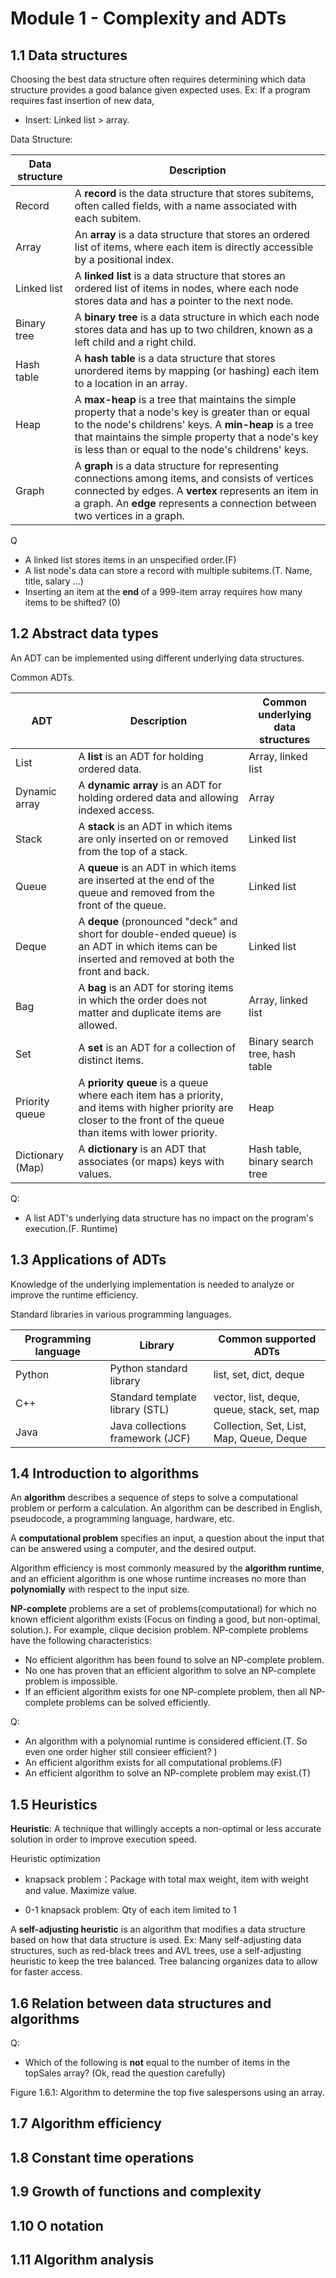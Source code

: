 # Module 1 - Complexity and ADTs

## 1.1 Data structures

Choosing the best data structure often requires determining which data structure provides a good balance given expected uses. Ex: If a program requires fast insertion of new data, 

- Insert: Linked list > array.

Data Structure: 

| Data structure | Description                                                  |
| -------------- | ------------------------------------------------------------ |
| Record         | A **record** is the data structure that stores subitems, often called fields, with a name associated with each subitem. |
| Array          | An **array** is a data structure that stores an ordered list of items, where each item is directly accessible by a positional index. |
| Linked list    | A **linked list** is a data structure that stores an ordered list of items in nodes, where each node stores data and has a pointer to the next node. |
| Binary tree    | A **binary tree** is a data structure in which each node stores data and has up to two children, known as a left child and a right child. |
| Hash table     | A **hash table** is a data structure that stores unordered items by mapping (or hashing) each item to a location in an array. |
| Heap           | A **max-heap** is a tree that maintains the simple property that a node's key is greater than or equal to the node's childrens' keys. A **min-heap** is a tree that maintains the simple property that a node's key is less than or equal to the node's childrens' keys. |
| Graph          | A **graph** is a data structure for representing connections among items, and consists of vertices connected by edges. A **vertex** represents an item in a graph. An **edge** represents a connection between two vertices in a graph. |

Q

- A linked list stores items in an unspecified order.(F)
- A list node's data can store a record with multiple subitems.(T. Name, title, salary ...)
- Inserting an item at the **end** of a 999-item array requires how many items to be shifted? (0)



## 1.2 Abstract data types

An ADT can be implemented using different underlying data structures. 

Common ADTs.

| ADT              | Description                                                  | Common underlying data structures |
| ---------------- | ------------------------------------------------------------ | --------------------------------- |
| List             | A **list** is an ADT for holding ordered data.               | Array, linked list                |
| Dynamic array    | A **dynamic array** is an ADT for holding ordered data and allowing indexed access. | Array                             |
| Stack            | A **stack** is an ADT in which items are only inserted on or removed from the top of a stack. | Linked list                       |
| Queue            | A **queue** is an ADT in which items are inserted at the end of the queue and removed from the front of the queue. | Linked list                       |
| Deque            | A **deque** (pronounced "deck" and short for double-ended queue) is an ADT in which items can be inserted and removed at both the front and back. | Linked list                       |
| Bag              | A **bag** is an ADT for storing items in which the order does not matter and duplicate items are allowed. | Array, linked list                |
| Set              | A **set** is an ADT for a collection of distinct items.      | Binary search tree, hash table    |
| Priority queue   | A **priority queue** is a queue where each item has a priority, and items with higher priority are closer to the front of the queue than items with lower priority. | Heap                              |
| Dictionary (Map) | A **dictionary** is an ADT that associates (or maps) keys with values. | Hash table, binary search tree    |

Q:

- A list ADT's underlying data structure has no impact on the program's execution.(F. Runtime)

## 1.3 Applications of ADTs

Knowledge of the underlying implementation is needed to analyze or improve the runtime efficiency.

Standard libraries in various programming languages.

| Programming language | Library                          | Common supported ADTs                       |
| -------------------- | -------------------------------- | ------------------------------------------- |
| Python               | Python standard library          | list, set, dict, deque                      |
| C++                  | Standard template library (STL)  | vector, list, deque, queue, stack, set, map |
| Java                 | Java collections framework (JCF) | Collection, Set, List, Map, Queue, Deque    |

## 1.4 Introduction to algorithms

An **algorithm** describes a sequence of steps to solve a computational problem or perform a calculation. An algorithm can be described in English, pseudocode, a programming language, hardware, etc. 

A **computational problem** specifies an input, a question about the input that can be answered using a computer, and the desired output.

Algorithm efficiency is most commonly measured by the **algorithm runtime**, and an efficient algorithm is one whose runtime increases no more than **polynomially** with respect to the input size. 

**NP-complete** problems are a set of problems(computational) for which no known efficient algorithm exists (Focus on finding a good, but non-optimal, solution.). For example, clique decision problem. NP-complete problems have the following characteristics:

- No efficient algorithm has been found to solve an NP-complete problem.
- No one has proven that an efficient algorithm to solve an NP-complete problem is impossible. 
- If an efficient algorithm exists for one NP-complete problem, then all NP-complete problems can be solved efficiently.



Q: 

- An algorithm with a polynomial runtime is considered efficient.(T. So even one order higher still consieer efficient? )
- An efficient algorithm exists for all computational problems.(F)
- An efficient algorithm to solve an NP-complete problem may exist.(T)

## 1.5 Heuristics

**Heuristic**: A technique that willingly accepts a non-optimal or less accurate solution in order to improve execution speed.

Heuristic optimization

- knapsack problem：Package with total max weight, item with weight and value. Maximize value. 

- 0-1 knapsack problem: Qty of each item limited to 1

A **self-adjusting heuristic** is an algorithm that modifies a data structure based on how that data structure is used. Ex: Many self-adjusting data structures, such as red-black trees and AVL trees, use a self-adjusting heuristic to keep the tree balanced. Tree balancing organizes data to allow for faster access.

## 1.6 Relation between data structures and algorithms

Q: 

- Which of the following is **not** equal to the number of items in the topSales array? (Ok, read the question carefully)

Figure 1.6.1: Algorithm to determine the top five salespersons using an array.



## 1.7 Algorithm efficiency



## 1.8 Constant time operations



## 1.9 Growth of functions and complexity



## 1.10 O notation



## 1.11 Algorithm analysis